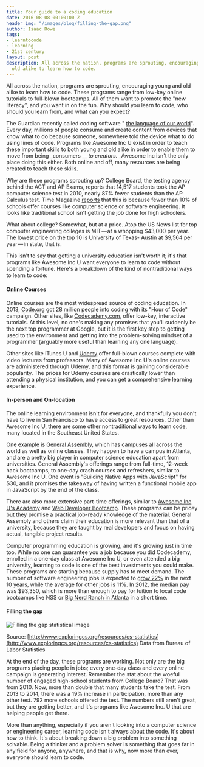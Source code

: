 ```yaml
---
title: Your guide to a coding education
date: 2016-08-08 00:00:00 Z
header_img: "/images/blog/filling-the-gap.png"
author: Isaac Rowe
tags:
- learntocode
- learning
- 21st century
layout: post
description: All across the nation, programs are sprouting, encouraging young and
  old alike to learn how to code.
---
```


All across the nation, programs are sprouting, encouraging young and old alike to learn how to code. These programs range from low-key online tutorials to full-blown bootcamps. All of them want to promote the &quot;new literacy&quot;, and you want in on the fun. Why should you learn to code, who should you learn from, and what can you expect?

<!--more-->

The Guardian recently called coding software &quot; [the language of our world](http://www.theguardian.com/technology/2014/feb/07/year-of-code-dan-crow-songkick)&quot;. Every day, millions of people consume and create content from devices that know what to do because someone, somewhere told the device what to do using lines of code. Programs like Awesome Inc U exist in order to teach these important skills to both young and old alike in order to enable them to move from being _consumers __ _to _creators.__  _Awesome Inc isn&#39;t the only place doing this either. Both online and off, many resources are being created to teach these skills.

Why are these programs sprouting up? College Board, the testing agency behind the ACT and AP Exams, reports that 14,517 students took the AP computer science test in 2010, nearly 87% fewer students than the AP Calculus test. Time Magazine  [reports](http://techland.time.com/2012/07/16/can-we-fix-computer-science-education-in-america/) that this is because fewer than 10% of schools offer courses like computer science or software engineering. It looks like traditional school isn&#39;t getting the job done for high schoolers.

What about college? Somewhat, but at a price. Atop the US News list for top computer engineering colleges is MIT — at a whopping $43,000 per year. The lowest price on the top 10 is University of Texas- Austin at $9,564 per year — in state, that is.

This isn&#39;t to say that getting a university education isn&#39;t worth it; it&#39;s that programs like Awesome Inc U want everyone to learn to code without spending a fortune. Here&#39;s a breakdown of the kind of nontraditional ways to learn to code:

#### Online Courses

Online courses are the most widespread source of coding education. In 2013, [Code.org](http://code.org/) got 28 million people into coding with its &quot;Hour of Code&quot; campaign. Other sites, like  [Codecademy.com](http://codecademy.com/), offer low-key, interactive tutorials. At this level, no one&#39;s making any promises that you&#39;ll suddenly be the next top programmer at Google, but it is the first key step to getting used to the environment and getting into the problem-solving mindset of a programmer (arguably more useful than learning any one language).

Other sites like iTunes U and  [Udemy](http://udemy.com/) offer full-blown courses complete with video lectures from professors. Many of Awesome Inc U&#39;s online courses are administered through Udemy, and this format is gaining considerable popularity. The prices for Udemy courses are drastically lower than attending a physical institution, and you can get a comprehensive learning experience.

#### In-person and On-location

The online learning environment isn&#39;t for everyone, and thankfully you don&#39;t have to live in San Francisco to have access to great resources. Other than Awesome Inc U, there are some other nontraditional ways to learn code, many located in the Southeast United States.

One example is  [General Assembly](https://generalassemb.ly/), which has campuses all across the world as well as online classes. They happen to have a campus in Atlanta, and are a pretty big player in computer science education apart from universities. General Assembly&#39;s offerings range from full-time, 12-week hack bootcamps, to one-day crash courses and refreshers, similar to Awesome Inc U. One event is &quot;Building Native Apps with JavaScript&quot; for $30, and it promises the takeaway of having written a functional mobile app in JavaScript by the end of the class.

There are also more extensive part-time offerings, similar to  [Awesome Inc U&#39;s Academy](https://www.awesomeincu.com/academy/) and [Web Developer Bootcamp](https://www.awesomeincu.com/bootcamp/). These programs can be pricey but they promise a practical job-ready knowledge of the material. General Assembly and others claim their education is more relevant than that of a university, because they are taught by real developers and focus on having actual, tangible project results.

Computer programming education is growing, and it&#39;s growing just in time too. While no one can guarantee you a job because you did Codecademy, enrolled in a one-day class at Awesome Inc U, or even attended a big university, learning to code is one of the best investments you could make. These programs are starting because supply has to meet demand. The number of software engineering jobs is expected to  [grow 22%](http://www.bls.gov/ooh/Computer-and-Information-Technology/Software-developers.htm) in the next 10 years, while the average for other jobs is 11%. In 2012, the median pay was $93,350, which is more than enough to pay for tuition to local code bootcamps like NSS or  [Big Nerd Ranch in Atlanta](http://www.bignerdranch.com/we-teach/bootcamps.html) in a short time.

#### Filling the gap

 ![Filling the gap statistical image](/images/blog/filling-the-gap.png)

Source:  [http://www.exploringcs.org/resources/cs-statistics](http://www.exploringcs.org/resources/cs-statistics) Data from Bureau of Labor Statistics

At the end of the day, these programs are working. Not only are the big programs placing people in jobs; every one-day class and every online campaign is generating interest. Remember the stat about the woeful number of engaged high-school students from College Board? That was from 2010. Now, more than double that many students take the test. From 2013 to 2014, there was a 19% increase in participation, more than any other test. 792 more schools offered the test. The numbers still aren&#39;t great, but they are getting better, and it&#39;s programs like Awesome Inc. U that are helping people get there.

More than anything, especially if you aren&#39;t looking into a computer science or engineering career, learning code isn&#39;t always about the code. It&#39;s about how to think. It&#39;s about breaking down a big problem into something solvable. Being a thinker and a problem solver is something that goes far in any field for anyone, anywhere, and that is why, now more than ever, everyone should learn to code.